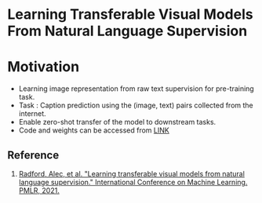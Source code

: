# Learning Transferable Visual Models From Natural Language Supervision

# Motivation
- Learning image representation from raw text supervision for pre-training task. 
- Task : Caption prediction using the (image, text) pairs collected from the internet.
- Enable zero-shot transfer of the model to downstream tasks.
- Code and weights can be accessed from [LINK](https://github.com/OpenAI/CLIP)

## Reference
1. [Radford, Alec, et al. "Learning transferable visual models from natural language supervision." International Conference on Machine Learning. PMLR, 2021.](https://arxiv.org/abs/2103.00020)
